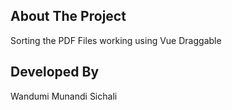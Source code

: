 ## About The Project

Sorting the PDF Files working using Vue Draggable

## Developed By

Wandumi Munandi Sichali
